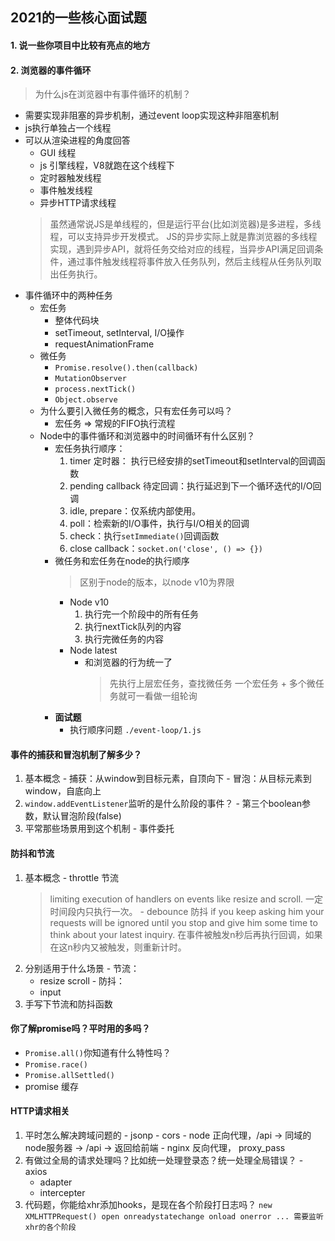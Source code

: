 ## 2021的一些核心面试题

#### 1. 说一些你项目中比较有亮点的地方


#### 2. 浏览器的事件循环
  > 为什么js在浏览器中有事件循环的机制？
  - 需要实现非阻塞的异步机制，通过event loop实现这种非阻塞机制
  - js执行单独占一个线程
  - 可以从渲染进程的角度回答
    - GUI 线程
    - js 引擎线程，V8就跑在这个线程下
    - 定时器触发线程
    - 事件触发线程
    - 异步HTTP请求线程
    > 虽然通常说JS是单线程的，但是运行平台(比如浏览器)是多进程，多线程，可以支持异步开发模式。
    > JS的异步实际上就是靠浏览器的多线程实现，遇到异步API，就将任务交给对应的线程，当异步API满足回调条件，通过事件触发线程将事件放入任务队列，然后主线程从任务队列取出任务执行。
  - 事件循环中的两种任务
    - 宏任务
      - 整体代码块
      - setTimeout, setInterval, I/O操作
      - requestAnimationFrame
    - 微任务
      - `Promise.resolve().then(callback)`
      - `MutationObserver`
      - `process.nextTick()`
      - `Object.observe`
    - 为什么要引入微任务的概念，只有宏任务可以吗？
      - 宏任务 => 常规的FIFO执行流程
    - Node中的事件循环和浏览器中的时间循环有什么区别？
      - 宏任务执行顺序：
        1. timer 定时器： 执行已经安排的setTimeout和setInterval的回调函数
        2. pending callback 待定回调：执行延迟到下一个循环迭代的I/O回调
        3. idle, prepare：仅系统内部使用。
        4. poll：检索新的I/O事件，执行与I/O相关的回调
        5. check：执行`setImmediate()`回调函数
        6. close callback：`socket.on('close', () => {})`
      - 微任务和宏任务在node的执行顺序
        > 区别于node的版本，以node v10为界限
        - Node v10
          1. 执行完一个阶段中的所有任务
          2. 执行nextTick队列的内容
          3. 执行完微任务的内容
        - Node latest
          - 和浏览器的行为统一了
            > 先执行上层宏任务，查找微任务
              > 一个宏任务 + 多个微任务就可一看做一组轮询
      - **面试题**
        - 执行顺序问题 `./event-loop/1.js`

#### 事件的捕获和冒泡机制了解多少？
  1. 基本概念
    - 捕获：从window到目标元素，自顶向下
    - 冒泡：从目标元素到window，自底向上
  2. `window.addEventListener`监听的是什么阶段的事件？
    - 第三个boolean参数，默认冒泡阶段(false)
  3. 平常那些场景用到这个机制
    - 事件委托

#### 防抖和节流
  1. 基本概念
    - throttle 节流
      > limiting execution of handlers on events like resize and scroll. 一定时间段内只执行一次。
    - debounce 防抖
      >  if you keep asking him your requests will be ignored until you stop and give him some time to think about your latest inquiry. 在事件被触发n秒后再执行回调，如果在这n秒内又被触发，则重新计时。
  2. 分别适用于什么场景
    - 节流：
      - resize scroll
    - 防抖：
      - input
  3. 手写下节流和防抖函数

#### 你了解promise吗？平时用的多吗？

  - `Promise.all()`你知道有什么特性吗？
  - `Promise.race()`
  - `Promise.allSettled()`
  - promise 缓存


#### HTTP请求相关
  1. 平时怎么解决跨域问题的
    - jsonp
    - cors
    - node 正向代理，/api -> 同域的node服务器 -> /api -> 返回给前端
    - nginx 反向代理， proxy_pass
  2. 有做过全局的请求处理吗？比如统一处理登录态？统一处理全局错误？
    - axios
      - adapter
      - intercepter
  3. 代码题，你能给xhr添加hooks，是现在各个阶段打日志吗？
    ```
    new XMLHTTPRequest()
    open
    onreadystatechange
    onload
    onerror
    ...
    需要监听xhr的各个阶段
    ```
#### 
  
